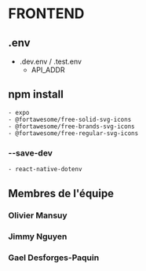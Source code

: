 # FRONTEND

## .env
- .dev.env / .test.env
    - API_ADDR

## npm install
    - expo
    - @fortawesome/free-solid-svg-icons
    - @fortawesome/free-brands-svg-icons
    - @fortawesome/free-regular-svg-icons

### --save-dev
    - react-native-dotenv

## Membres de l'équipe

### Olivier Mansuy

### Jimmy Nguyen

### Gael Desforges-Paquin

